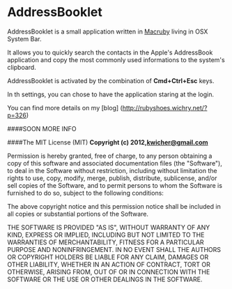 AddressBooklet
============

AddressBooklet is a small application written in [Macruby](http://www.macruby.org) living in OSX System Bar.
    
It allows you to quickly search the contacts in the Apple's AddressBook application and copy the most commonly used informations to the system's clipboard.

AddressBooklet is activated by the combination of **Cmd+Ctrl+Esc** keys.

In th settings, you can chose to have the application staring at the login.

You can find more details on my [blog] (http://rubyshoes.wichry.net/?p=326)

####SOON MORE INFO

####The MIT License (MIT)
**Copyright (c) 2012,[kwicher@gmail.com](mailto:kwicher@gmail.com)**

Permission is hereby granted, free of charge, to any person obtaining a copy of this software and associated documentation files (the "Software"), to deal in the Software without restriction, including without limitation the rights to use, copy, modify, merge, publish, distribute, sublicense, and/or sell copies of the Software, and to permit persons to whom the Software is furnished to do so, subject to the following conditions:

The above copyright notice and this permission notice shall be included in all copies or substantial portions of the Software.

THE SOFTWARE IS PROVIDED "AS IS", WITHOUT WARRANTY OF ANY KIND, EXPRESS OR IMPLIED, INCLUDING BUT NOT LIMITED TO THE WARRANTIES OF MERCHANTABILITY, FITNESS FOR A PARTICULAR PURPOSE AND NONINFRINGEMENT. IN NO EVENT SHALL THE AUTHORS OR COPYRIGHT HOLDERS BE LIABLE FOR ANY CLAIM, DAMAGES OR OTHER LIABILITY, WHETHER IN AN ACTION OF CONTRACT, TORT OR OTHERWISE, ARISING FROM, OUT OF OR IN CONNECTION WITH THE SOFTWARE OR THE USE OR OTHER DEALINGS IN THE SOFTWARE.
